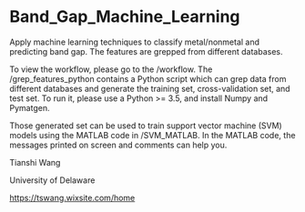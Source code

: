 # Band_Gap_Machine_Learning
Apply machine learning techniques to classify metal/nonmetal and predicting band gap. The features are grepped from different databases.

To view the workflow, please go to the /workflow.
The /grep_features_python contains a Python script which can grep data from different databases and generate the training set, cross-validation set, and test set. To run it, please use a Python >= 3.5, and install Numpy and Pymatgen.

Those generated set can be used to train support vector machine (SVM) models using the MATLAB code in /SVM_MATLAB. In the MATLAB code,  the messages printed on screen and comments can help you. 

Tianshi Wang

University of Delaware

https://tswang.wixsite.com/home
